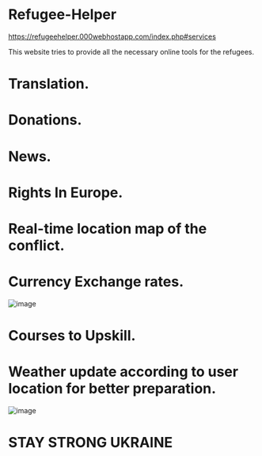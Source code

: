 # Refugee-Helper
https://refugeehelper.000webhostapp.com/index.php#services

This website tries to provide all the necessary online tools for the refugees.

# Translation.
# Donations.
# News.
# Rights In Europe.
# Real-time location map of the conflict.
# Currency Exchange rates.
![image](https://user-images.githubusercontent.com/41500905/161425917-d9f3dab5-3049-4319-ac6d-780d2d0098c0.png)


# Courses to Upskill.
# Weather update according to user location for better preparation.
![image](https://user-images.githubusercontent.com/41500905/161426090-00126657-91fe-421e-b2f4-a38d739aa48f.png)



# **STAY STRONG UKRAINE** 
